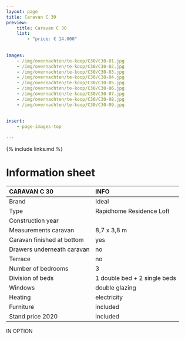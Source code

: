 ```yaml
---
layout: page
title: Caravan C 30
preview: 
    title: Caravan C 30
    list:
        - "price: € 14.000"
        
        
images:
    - /img/overnachten/te-koop/C30/C30-01.jpg
    - /img/overnachten/te-koop/C30/C30-02.jpg
    - /img/overnachten/te-koop/C30/C30-03.jpg
    - /img/overnachten/te-koop/C30/C30-04.jpg
    - /img/overnachten/te-koop/C30/C30-05.jpg
    - /img/overnachten/te-koop/C30/C30-06.jpg
    - /img/overnachten/te-koop/C30/C30-07.jpg
    - /img/overnachten/te-koop/C30/C30-08.jpg
    - /img/overnachten/te-koop/C30/C30-09.jpg
    
    
insert:
    - page-images-top
    
---
```


{% include links.md %}



# Information sheet 

CARAVAN C 30                | INFO        | 
:---------------------------|:------------|
Brand                       |Ideal
Type                        |Rapidhome Residence Loft
Construction year           |
Measurements caravan        |8,7 x 3,8 m
Caravan finished at bottom  |yes
Drawers underneath caravan  |no
Terrace                     |no
Number of bedrooms          |3
Division of beds            |1 double bed + 2 single beds
Windows                     |double glazing
Heating                     |electricity
Furniture                   |included
Stand price 2020            |included

IN OPTION
